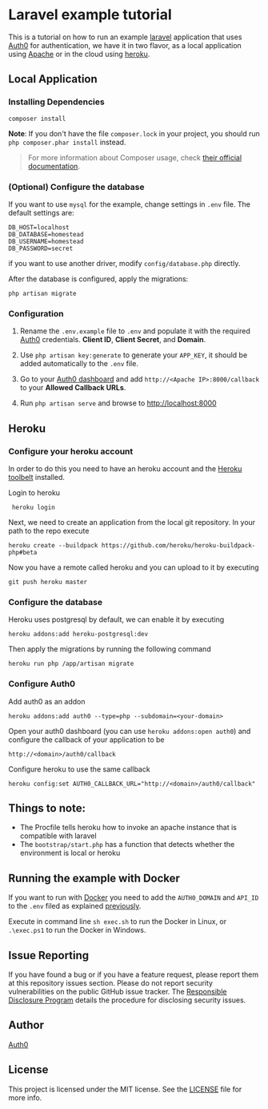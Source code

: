 # Laravel example tutorial

This is a tutorial on how to run an example [laravel](https://laravel.com/) application that uses [Auth0](auth0.com) for authentication, we have it in two flavor, as a local application using [Apache](https://www.apache.org/) or in the cloud using [heroku](https://www.heroku.com/).

## Local Application

### Installing Dependencies

```
composer install
```
__Note__: If you don't have the file `composer.lock` in your project, you should run `php composer.phar install` instead.

> For more information about Composer usage, check [their official documentation](https://getcomposer.org/doc/01-basic-usage.md).

### (Optional) Configure the database

If you want to use `mysql` for the example, change settings in `.env` file. The default settings are:

```
DB_HOST=localhost
DB_DATABASE=homestead
DB_USERNAME=homestead
DB_PASSWORD=secret
```

if you want to use another driver, modify `config/database.php` directly.

After the database is configured, apply the migrations:

```
php artisan migrate
```

### Configuration

1. Rename the `.env.example` file to `.env` and populate it with the required [Auth0](auth0.com) credentials. **Client ID**, **Client Secret**, and **Domain**.

2. Use `php artisan key:generate` to generate your `APP_KEY`, it should be added automatically to the `.env` file.

3. Go to your [Auth0 dashboard](https://manage.auth0.com) and add `http://<Apache IP>:8000/callback` to your **Allowed Callback URLs**.

4. Run `php artisan serve` and browse to [http://localhost:8000](http://localhost:8000)

## Heroku

### Configure your heroku account
In order to do this you need to have an heroku account and the [Heroku toolbelt](https://toolbelt.heroku.com/) installed.

Login to heroku

     heroku login

Next, we need to create an application from the local git repository. In your path to the repo execute

    heroku create --buildpack https://github.com/heroku/heroku-buildpack-php#beta

Now you have a remote called heroku and you can upload to it by executing

    git push heroku master

### Configure the database

Heroku uses postgresql by default, we can enable it by executing

    heroku addons:add heroku-postgresql:dev

Then apply the migrations by running the following command

    heroku run php /app/artisan migrate

### Configure Auth0

Add auth0 as an addon

    heroku addons:add auth0 --type=php --subdomain=<your-domain>

Open your auth0 dashboard (you can use `heroku addons:open auth0`) and configure the callback of your application to be

    http://<domain>/auth0/callback

Configure heroku to use the same callback

    heroku config:set AUTH0_CALLBACK_URL="http://<domain>/auth0/callback"

## Things to note:
* The Procfile tells heroku how to invoke an apache instance that is compatible with laravel
* The `bootstrap/start.php` has a function that detects whether the environment is local or heroku

## Running the example with Docker

If you want to run with [Docker](https://www.docker.com/) you need to add the `AUTH0_DOMAIN` and `API_ID`
to the `.env` filed as explained [previously](#configure-auth0).

Execute in command line `sh exec.sh` to run the Docker in Linux, or `.\exec.ps1` to run the Docker in Windows.

## Issue Reporting

If you have found a bug or if you have a feature request, please report them at this repository issues section. Please do not report security vulnerabilities on the public GitHub issue tracker. The [Responsible Disclosure Program](https://auth0.com/whitehat) details the procedure for disclosing security issues.

## Author

[Auth0](auth0.com)

## License

This project is licensed under the MIT license. See the [LICENSE](LICENSE) file for more info.
